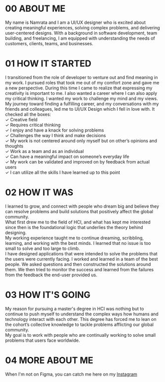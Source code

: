 # 00 ABOUT ME

My name is Namrata and I am a UI/UX designer who is excited about creating meaningful experiences, solving complex problems, and delivering user-centered designs. With a background in software development, team building, and freelancing, I am equipped with understanding the needs of customers, clients, teams, and businesses.

# 01 HOW IT STARTED

I transitioned from the role of developer to venture out and find meaning in my work. I pursued roles that took me out of my comfort zone and gave me a new perspective. During this time I came to realize that expressing my creativity is important to me. I also wanted a career where I can also apply my critical thinking. I wanted my work to challenge my mind and my views. My journey toward finding a fulfilling career, and my conversations with my friends and colleagues, led me to UI/UX Design which I fell in love with. It checked all the boxes: <br />
✓ Creative field<br />
✓ Requires critical thinking<br />
✓ I enjoy and have a knack for solving problems<br />
✓ Challenges the way I think and make decisions<br />
✓ My work is not centered around only myself but on other’s opinions and thoughts<br />
✓ Work as a team and as an individual<br />
✓ Can have a meaningful impact on someone’s everyday life<br />
✓ My work can be validated and improved on by feedback from actual users<br />
✓ I can utilize all the skills I have learned up to this point<br />

# 02 HOW IT WAS

I learned to grow, and connect with people who dream big and believe they can resolve problems and build solutions that positively affect the global community.<br />
What first drew me to the field of HCI, and what has kept me interested since then is the foundational logic that underlies the theory behind designing.<br />
My working experience taught me to continue dreaming, scribbling, learning, and working with the best minds. I learned that no issue is too small to solve and too large to climb.<br />
I have designed applications that were intended to solve the problems that the users were currently facing. I worked and learned in a team of the best people. We asked questions and then constructed the solutions around them. We then tried to monitor the success and learned from the failures from the feedback the end-user provided us.

# 03 HOW IT'S GOING

My reason for pursuing a master's degree in HCI was nothing but to continue to push myself to understand the complex ways how humans and technology interact with each other. This degree has forced me to lean on the cohort’s collective knowledge to tackle problems afflicting our global community.<br />
My goal is to work with people who are continually working to solve small problems that users face worldwide.


# 04 MORE ABOUT ME

When I'm not on Figma, you can catch me here on my [Instagram](https://www.instagram.com/plants.and.antiques/)


